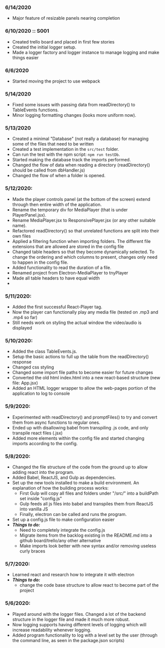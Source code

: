 
### 6/14/2020
- Major feature of resizable panels nearing completion


### 6/10/2020 :: S001
- Created trello board and placed in first few stories
- Created the initial logger setup. 
- Made a logger factory and logger instance to manage logging and make things easier

### 6/6/2020
- Started moving the project to use webpack

### 5/14/2020
- Fixed some issues with passing data from readDirectory() to TableEvents functions.
- Minor logging formatting changes (looks more uniform now).

### 5/13/2020
- Created a minimal "Database" (not really a database) for managing some of the files that need to be written
- Created a test implementation in the ```src/test``` folder.
- Can run the test with the npm script: ```npm run testDb```. 
- Started making the database track the imports performed.
- Changed the flow of data when reading a directory (readDirectory() should be called from dbHandler.js)
- Changed the flow of when a folder is opened.

### 5/12/2020:
- Made the player controls panel (at the bottom of the screen) extend through then entire width of the application.
- Rename the temporary div for MediaPlayer (that is under PlayerPanel.jsx).
- Rename MediaPlayer.jsx to ResponsivePlayer.jsx (or any other suitable name).
- Refactored readDirectory() so that unrelated functions are split into their own files
- Applied a filtering function when importing folders. The different file extensions that are allowed are stored in the config file
- Changed table headers so that they become dynamically selected. To change the ordering and which columns to present, changes only need to happen in the config file.
- Added functionality to read the duration of a file.
- Renamed project from Electron-MediaPlayer to tnyPlayer
- Made all table headers to have equal width 
- 
### 5/11/2020:
- Added the first successful React-Player tag.
- Now the player can functionally play any media file (tested on .mp3 and .mp4 so far)
- Still needs work on styling the actual window the video/audio is displayed

### 5/10/2020:
- Added the class TableEvents.js. 
- Setup the basic actions to full up the table from the readDirectory() response
- Changed css styling
- Changed some import file paths to become easier for future changes
- Converted the old html index.html into a new react-based structure (new file: App.jsx)
- Added an HTML logger wrapper to allow the web-pages portion of the application to log to console

### 5/9/2020:
- Experimented with readDirectory() and promptFiles() to try and convert them from async functions to regular ones.
- Ended up with disallowing babel from transpiling .js code, and only transpile react files (.jsx)
- Added more elements within the config file and started changing imports according to the config.

### 5/8/2020:
- Changed the file structure of the code from the ground up to allow adding react into the program.
- Added Babel, ReactJS, and Gulp as dependencies. 
- Set up the new tools installed to make a build environment. An explanation of how the building process works: 
  - First Gulp will copy all files and folders under "/src/" into a buildPath set inside "config.js"
  - Gulp feeds all js files into babel and transpiles them from ReactJS into vanilla JS
  - Finally, electron can be called and runs the program. 
- Set up a config.js file to make configuration easier
- ***Things to do:*** 
  - Need to completely integrate the config.js 
  - Migrate items from the backlog existing in the README.md into a github board/trello/any other alternative
  - Make imports look better with new syntax and/or removing useless curly braces 


### 5/7/2020:
- Learned react and research how to integrate it with electron
- ***Things to do:*** 
  - change the code base structure to allow react to become part of the project

### 5/6/2020:
- Played around with the logger files. Changed a lot of the backend structure in the logger file and made it much more robust. 
- Now logging supports having different levels of logging which will increase readability whenever logging. 
- Added program functionality to log with a level set by the user (through the command line, as seen in the package.json scripts) 

